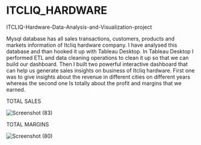 # ITCLIQ_HARDWARE

ITCLIQ-Hardware-Data-Analysis-and-Visualization-project

Mysql database has all sales transactions, customers, products and markets information of Itcliq hardware company. 
I have analysed this database and than hooked it up with Tableau Desktop. 
In Tableau Desktop I performed ETL and data cleaning operations to clean it up so that we can build our dashboard.
Then I built  two powerful interactive dashboard that can help us generate sales insights on business of  Itcliq hardware. 
First one was to give insights about the revenue in different cities on different years whereas the second one Is totally about the profit and margins that we earned.

TOTAL SALES


![Screenshot (83)](https://user-images.githubusercontent.com/99716198/155147689-86129290-6b41-460b-9b84-e99a482b0664.png)


TOTAL MARGINS


![Screenshot (80)](https://user-images.githubusercontent.com/99716198/155148106-6466f25a-ac18-48bb-bb77-e143d4d302ec.png)
